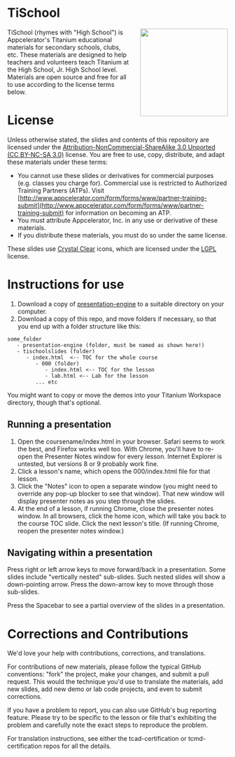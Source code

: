 TiSchool
========


<img src='http://robohash.org/https://github.com/appcelerator-training/TiSchool' style="float:right;margin:0 0 20px 20px;border:none;" width="200" height="200" align="right">TiSchool (rhymes with "High School") is Appcelerator's Titanium educational materials for secondary schools, clubs, etc. These materials are designed to help teachers and volunteers teach Titanium at the High School, Jr. High School level. Materials are open source and free for all to use according to the license terms below.


# License

Unless otherwise stated, the slides and contents of this repository are licensed under the [Attribution-NonCommercial-ShareAlike 3.0 Unported (CC BY-NC-SA 3.0)](http://creativecommons.org/licenses/by-nc-sa/3.0/) license. You are free to use, copy, distribute, and adapt these materials under these terms:

* You cannot use these slides or derivatives for commercial purposes (e.g. classes you charge for). Commercial use is restricted to Authorized Training Partners (ATPs). Visit [http://www.appcelerator.com/form/forms/www/partner-training-submit](http://www.appcelerator.com/form/forms/www/partner-training-submit) for information on becoming an ATP.
* You must attribute Appcelerator, Inc. in any use or derivative of these materials.
* If you distribute these materials, you must do so under the same license.

These slides use [Crystal Clear](http://commons.wikimedia.org/wiki/Crystal_Clear) icons, which are licensed under the [LGPL](http://www.everaldo.com/crystal/?action=license) license.

# Instructions for use

1. Download a copy of [presentation-engine](https://github.com/appcelerator-training/presentation-engine) to a suitable directory on your computer.
2. Download a copy of this repo, and move folders if necessary, so that you end up with a folder structure like this:

```
some_folder  
   - presentation-engine (folder, must be named as shown here!)  
   - tischoolslides (folder)  
      - index.html  <-- TOC for the whole course  
         - 000 (folder)  
            - index.html <-- TOC for the lesson
            - lab.html <-- Lab for the lesson
         ... etc
```

You might want to copy or move the demos into your Titanium Workspace directory, though that's optional.

## Running a presentation

1. Open the coursename/index.html in your browser. Safari seems to work the best, and Firefox works well too. With Chrome, you'll have to re-open the Presenter Notes window for every lesson. Internet Explorer is untested, but versions 8 or 9 probably work fine.
2. Click a lesson's name, which opens the 000/index.html file for that lesson.
3. Click the "Notes" icon to open a separate window (you might need to override any pop-up blocker to see that window). That new window will display presenter notes as you step through the slides.
4. At the end of a lesson, if running Chrome, close the presenter notes window. In all browsers, click the home icon, which will take you back to the course TOC slide. Click the next lesson's title. (If running Chrome, reopen the presenter notes window.)

## Navigating within a presentation

Press right or left arrow keys to move forward/back in a presentation. Some slides include "vertically nested" sub-slides. Such nested slides will show a down-pointing arrow. Press the down-arrow key to move through those sub-slides.

Press the Spacebar to see a partial overview of the slides in a presentation.


# Corrections and Contributions

We'd love your help with contributions, corrections, and translations. 

For contributions of new materials, please follow the typical GitHub conventions: "fork" the project, make your changes, and submit a pull request. This would the technique you'd use to translate the materials, add new slides, add new demo or lab code projects, and even to submit corrections.

If you have a problem to report, you can also use GitHub's bug reporting feature. Please try to be specific to the lesson or file that's exhibiting the problem and carefully note the exact steps to reproduce the problem.

For translation instructions, see either the tcad-certification or tcmd-certification repos for all the details.



